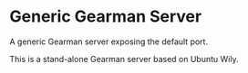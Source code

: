 # Generic Gearman Server

A generic Gearman server exposing the default port.

This is a stand-alone Gearman server based on Ubuntu Wily.
